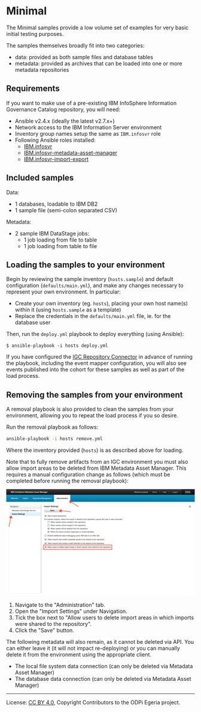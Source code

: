 <!-- SPDX-License-Identifier: Apache-2.0 -->
<!-- Copyright Contributors to the ODPi Egeria project. -->

# Minimal

The Minimal samples provide a low volume set of examples for very basic initial testing purposes.

The samples themselves broadly fit into two categories:

- data: provided as both sample files and database tables
- metadata: provided as archives that can be loaded into one or more metadata repositories

## Requirements

If you want to make use of a pre-existing IBM InfoSphere Information Governance Catalog
repository, you will need:

- Ansible v2.4.x (ideally the latest v2.7.x+)
- Network access to the IBM Information Server environment
- Inventory group names setup the same as `IBM.infosvr` role
- Following Ansible roles installed:
  - [IBM.infosvr](https://galaxy.ansible.com/IBM/infosvr)
  - [IBM.infosvr-metadata-asset-manager](https://galaxy.ansible.com/IBM/infosvr-metadata-asset-manager)
  - [IBM.infosvr-import-export](https://galaxy.ansible.com/IBM/infosvr-import-export)

## Included samples

Data:

- 1 databases, loadable to IBM DB2
- 1 sample file (semi-colon separated CSV)

Metadata:

- 2 sample IBM DataStage jobs:
    - 1 job loading from file to table
    - 1 job loading from table to file

## Loading the samples to your environment

Begin by reviewing the sample inventory (`hosts.sample`) and default configuration (`defaults/main.yml`), and
make any changes necessary to represent your own environment.  In particular:

- Create your own inventory (eg. `hosts`), placing your own host name(s) within it (using `hosts.sample` as a template)
- Replace the credentials in the `defaults/main.yml` file, ie. for the database user

Then, run the `deploy.yml` playbook to deploy everything (using Ansible):

```shell script
$ ansible-playbook -i hosts deploy.yml
```

If you have configured the [IGC Repository Connector](../../../../open-metadata-implementation/adapters/open-connectors/repository-services-connectors/open-metadata-collection-store-connectors/ibm-igc-repository-connector/README.md)
in advance of running the playbook, including the event mapper configuration, you will also
see events published into the cohort for these samples as well as part of the load process.

## Removing the samples from your environment

A removal playbook is also provided to clean the samples from your environment, allowing you
to repeat the load process if you so desire.

Run the removal playbook as follows:

```bash
ansible-playbook -i hosts remove.yml
```

Where the inventory provided (`hosts`) is as described above for loading.

Note that to fully remove artifacts from an IGC environment you must also allow import areas to
be deleted from IBM Metadata Asset Manager. This requires a manual configuration change as follows
(which must be completed before running the removal playbook):

!["Administration"](../docs/ibm-mam-enable-delete.png)

1. Navigate to the "Administration" tab.
1. Open the "Import Settings" under Navigation.
1. Tick the box next to "Allow users to delete import areas in which imports were shared to the repository".
1. Click the "Save" button.

The following metadata will also remain, as it cannot be deleted via API.  You can either leave it
(it will not impact re-deploying) or you can manually delete it from the environment using the appropriate
client.

- The local file system data connection (can only be deleted via Metadata Asset Manager)
- The database data connection (can only be deleted via Metadata Asset Manager)

----
License: [CC BY 4.0](https://creativecommons.org/licenses/by/4.0/),
Copyright Contributors to the ODPi Egeria project.
